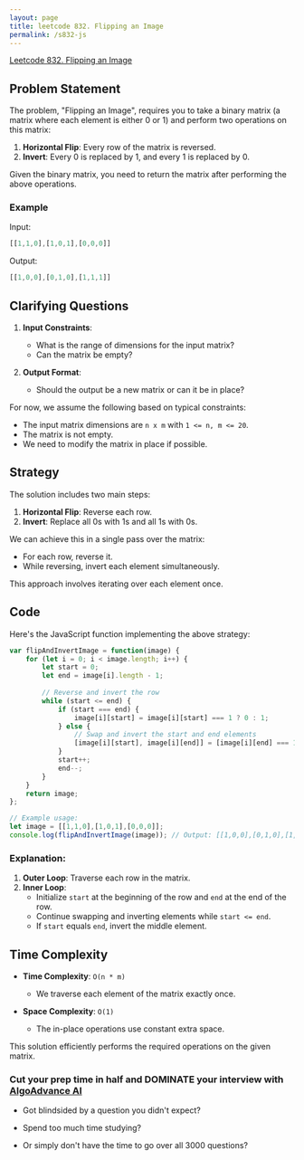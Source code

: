 ```yaml
---
layout: page
title: leetcode 832. Flipping an Image
permalink: /s832-js
---
```

[Leetcode 832. Flipping an Image](https://algoadvance.github.io/algoadvance/l832)
## Problem Statement

The problem, "Flipping an Image", requires you to take a binary matrix (a matrix where each element is either 0 or 1) and perform two operations on this matrix:

1. **Horizontal Flip**: Every row of the matrix is reversed.
2. **Invert**: Every 0 is replaced by 1, and every 1 is replaced by 0.

Given the binary matrix, you need to return the matrix after performing the above operations.

### Example

Input: 
```javascript
[[1,1,0],[1,0,1],[0,0,0]]
```
Output: 
```javascript
[[1,0,0],[0,1,0],[1,1,1]]
```

## Clarifying Questions

1. **Input Constraints**:
   - What is the range of dimensions for the input matrix?
   - Can the matrix be empty?

2. **Output Format**:
   - Should the output be a new matrix or can it be in place?

For now, we assume the following based on typical constraints:
- The input matrix dimensions are `n x m` with `1 <= n, m <= 20`.
- The matrix is not empty.
- We need to modify the matrix in place if possible.

## Strategy

The solution includes two main steps:

1. **Horizontal Flip**: Reverse each row.
2. **Invert**: Replace all 0s with 1s and all 1s with 0s.

We can achieve this in a single pass over the matrix:

- For each row, reverse it.
- While reversing, invert each element simultaneously.

This approach involves iterating over each element once.

## Code

Here's the JavaScript function implementing the above strategy:

```javascript
var flipAndInvertImage = function(image) {
    for (let i = 0; i < image.length; i++) {
        let start = 0;
        let end = image[i].length - 1;
        
        // Reverse and invert the row
        while (start <= end) {
            if (start === end) {
                image[i][start] = image[i][start] === 1 ? 0 : 1;
            } else {
                // Swap and invert the start and end elements
                [image[i][start], image[i][end]] = [image[i][end] === 1 ? 0 : 1, image[i][start] === 1 ? 0 : 1];
            }
            start++;
            end--;
        }
    }
    return image;
};

// Example usage:
let image = [[1,1,0],[1,0,1],[0,0,0]];
console.log(flipAndInvertImage(image)); // Output: [[1,0,0],[0,1,0],[1,1,1]]
```

### Explanation:
1. **Outer Loop**: Traverse each row in the matrix.
2. **Inner Loop**:
   - Initialize `start` at the beginning of the row and `end` at the end of the row.
   - Continue swapping and inverting elements while `start <= end`.
   - If `start` equals `end`, invert the middle element.

## Time Complexity

- **Time Complexity**: `O(n * m)`
  - We traverse each element of the matrix exactly once.

- **Space Complexity**: `O(1)`
  - The in-place operations use constant extra space.

This solution efficiently performs the required operations on the given matrix.


### Cut your prep time in half and DOMINATE your interview with [AlgoAdvance AI](https://algoAdvance.com)

- Got blindsided by a question you didn't expect?

- Spend too much time studying?

- Or simply don't have the time to go over all 3000 questions?

